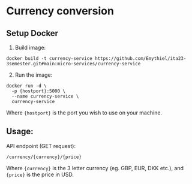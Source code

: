 # Currency conversion

## Setup Docker
1. Build image:
```
docker build -t currency-service https://github.com/Emythiel/ita23-3semester.git#main:micro-services/currency-service
```

2. Run the image:
```
docker run -d \
  -p {hostport}:5000 \
  --name currency-service \
  currency-service
```
Where `{hostport}` is the port you wish to use on your machine.

## Usage:
API endpoint (GET request):
```
/currency/{currency}/{price}
```
Where `{currency}` is the 3 letter currency (eg. GBP, EUR, DKK etc.), and `{price}` is the price in USD.
